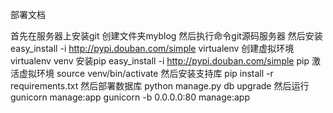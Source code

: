 
部署文档

首先在服务器上安装git
创建文件夹myblog
然后执行命令git源码服务器
然后安装
easy_install -i http://pypi.douban.com/simple virtualenv
创建虚拟环境
virtualenv venv
安装pip
easy_install -i http://pypi.douban.com/simple pip
激活虚拟环境
source venv/bin/activate
然后安装支持库
pip install -r requirements.txt
然后部署数据库
python manage.py db upgrade
然后运行
gunicorn manage:app
gunicorn -b 0.0.0.0:80 manage:app

